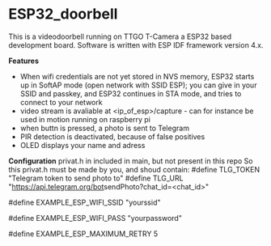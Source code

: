 # ESP32_doorbell

This is a videodoorbell running on TTGO T-Camera a ESP32 based development board.
Software is written with ESP IDF framework version 4.x.

**Features**
* When wifi credentials are not yet stored in NVS memory, ESP32 starts up in SoftAP mode (open network with SSID ESP); you can give in your SSID and passkey, and ESP32 continues in STA mode, and tries to connect to your network
* video stream is avaliable at <ip_of_esp>/capture - can for instance be used in motion running on raspberry pi
* when buttn is pressed, a photo is sent to Telegram
* PIR detection is deactivated, because of false positives
* OLED displays your name and adress

**Configuration**
privat.h in included in main, but not present in this repo
So this privat.h must be made by you, and shoud contain:
#define TLG_TOKEN "Telegram token to send photo to"
#define TLG_URL "https://api.telegram.org/bot<secretpart>sendPhoto?chat_id=<chat_id>"

#define EXAMPLE_ESP_WIFI_SSID      "yourssid"

#define EXAMPLE_ESP_WIFI_PASS      "yourpassword"

#define EXAMPLE_ESP_MAXIMUM_RETRY  5
